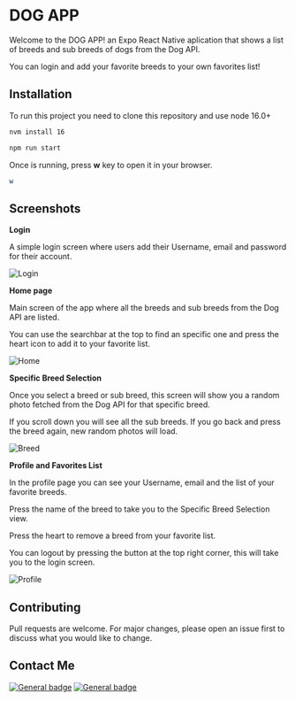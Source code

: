 # DOG APP

Welcome to the DOG APP! an Expo React Native aplication that shows a list of breeds and sub breeds of dogs from the Dog API.

You can login and add your favorite breeds to your own favorites list!

## Installation

To run this project you need to clone this repository and use node 16.0+

```bash
nvm install 16
```
```bash
npm run start
```
Once is running, press **w** key to open it in your browser.

```bash
w
```
## Screenshots
**Login**

A simple login screen where users add their Username, email and password for their account.

![Login](images/login-dog-app.png "Login")

**Home page**

Main screen of the app where all the breeds and sub breeds from the Dog API are listed.

You can use the searchbar at the top to find an specific one and press the heart icon to add it to your favorite list.

![Home](images/home-dog-app.png "Home")

**Specific Breed Selection**

Once you select a breed or sub breed, this screen will show you a random photo fetched from the Dog API for that specific breed.

If you scroll down you will see all the sub breeds. If you go back and press the breed again, new random photos will load.

![Breed](images/breed-dog-app.png "Breed")

**Profile and Favorites List**

In the profile page you can see your Username, email and the list of your favorite breeds.

Press the name of the breed to take you to the Specific Breed Selection view.

Press the heart to remove a breed from your favorite list.

You can logout by pressing the button at the top right corner, this will take you to the login screen.

![Profile](images/profile-dog-app.png "Profile")

## Contributing
Pull requests are welcome. For major changes, please open an issue first to discuss what you would like to change.

## Contact Me
[![General badge](https://img.shields.io/badge/LinkedIn-0077B5?style=for-the-badge&logo=linkedin&logoColor=white)](https://www.linkedin.com/in/luis-guillermo-moreno-lombardo/)
[![General badge](https://img.shields.io/badge/Gmail-D14836?style=for-the-badge&logo=gmail&logoColor=white)](mailto:l.guillermo01gmail.com)